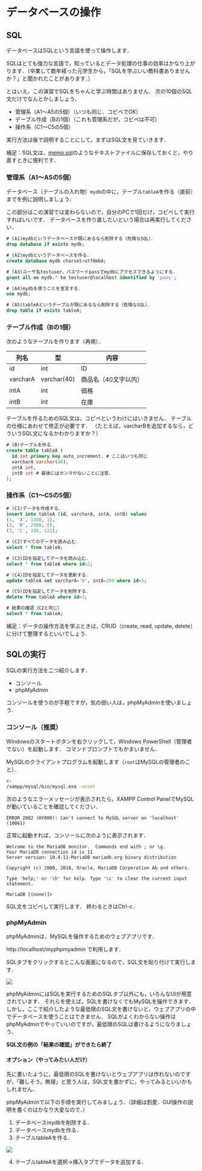 # データベースの操作

## SQL

データベースはSQLという言語を使って操作します．

SQLはとても強力な言語で，知っているとデータ処理の仕事の効率はかなり上がります．（卒業して数年経った元学生から，「SQLを学ぶいい教科書ありませんか？」と聞かれたことがあります．）

とはいえ，この演習でSQLをちゃんと学ぶ時間はありません．
次の10個のSQL文だけでなんとかしましょう．

* 管理系（A1～A5の5個）（いつも同じ．コピペでOK）
* デーブル作成（Bの1個）（これも管理系だが，コピペは不可）
* 操作系（C1～C5の5個）

実行方法は後で説明することにして，まずはSQL文を見ていきます．

補足：SQL文は，[memo.sql](memo.sql)のようなテキストファイルに保存しておくと，やり直すときに便利です．

### 管理系（A1～A5の5個）

データベース（テーブルの入れ物）`mydb`の中に，テーブル`tableA`を作る（直前）までを例に説明しましょう．

この部分はこの演習では変わらないので，自分のPCで1回だけ，コピペして実行すればいいです．
データベースを作り直したいという場合は再実行してください．

```sql
# (A1)mydbというデータベースが既にあるなら削除する（危険なSQL）．
drop database if exists mydb;

# (A2)mydbというデータベースを作る．
create database mydb charset=utf8mb4;

# (A3)ユーザ名testuser，パスワードpassでmydbにアクセスできるようにする．
grant all on mydb.* to testuser@localhost identified by 'pass';

# (A4)mydbを使うことを宣言する．
use mydb;

# (A5)tableAというテーブルが既にあるなら削除する（危険なSQL）．
drop table if exists tableA;
```

### テーブル作成（Bの1個）

次のようなテーブルを作ります（再掲）．

列名|型|内容
--|--|--
id|int|ID
varcharA|varchar(40)|商品名（40文字以内）
intA|int|価格
intB|int|在庫

テーブルを作るためのSQL文は，コピペというわけにはいきません．
テーブルの仕様にあわせて修正が必要です．
（たとえば，varcharBを追加するなら，どういうSQL文になるかわかりますか？）

```sql
# (B)テーブルを作る．
create table tableA (
  id int primary key auto_increment, # ここはいつも同じ
  varcharA varchar(40),
  intA int,
  intB int # 最後にはカンマがないことに注意．
);
```

### 操作系（C1～C5の5個）

```sql
# (C1)データを作成する．
insert into tableA (id, varcharA, intA, intB) values
(1, 'A', 1280, 1),
(2, 'B', 2980, 0),
(3, 'C', 198, 121);

# (C2)すべてのデータを読み込む．
select * from tableA;

# (C3)IDを指定してデータを読み込む．
select * from tableA where id=2;

# (C4)IDを指定してデータを更新する．
update tableA set varcharA='D', intA=200 where id=3;

# (C5)IDを指定してデータを削除する．
delete from tableA where id=1;

# 結果の確認（C2と同じ）
select * from tableA;
```

補足：データの操作方法を学ぶときは，CRUD（create, read, update, delete）に分けて整理するといいでしょう．

## SQLの実行

SQLの実行方法を二つ紹介します．

* コンソール
* phpMyAdmin

コンソールを使うのが手軽ですが，気の弱い人は，phpMyAdminを使いましょう．

### コンソール（推奨）

Windowsのスタートボタンを右クリックして，Windows PowerShell（管理者でない）を起動します．
コマンドプロンプトでもかまいません．

MySQLのクライアントプログラムを起動します（`root`はMySQLの管理者のこと）．

```bash
c:
/xampp/mysql/bin/mysql.exe -uroot
```

次のようなエラーメッセージが表示されたら，XAMPP Control PanelでMySQLが動いていることを確認してください．

```
ERROR 2002 (HY000): Can't connect to MySQL server on 'localhost' (10061)
```

正常に起動すれば，コンソールに次のように表示されます．

```
Welcome to the MariaDB monitor.  Commands end with ; or \g.
Your MariaDB connection id is 11
Server version: 10.4.11-MariaDB mariadb.org binary distribution

Copyright (c) 2000, 2018, Oracle, MariaDB Corporation Ab and others.

Type 'help;' or '\h' for help. Type '\c' to clear the current input statement.

MariaDB [(none)]>
```

SQL文をコピペして実行します．
終わるときはCtrl-c．

### phpMyAdmin

phpMyAdminは，MySQLを操作するためのウェブアプリです．

http://localhost/myphpmyadmin で利用します．

SQLタブをクリックするとこんな画面になるので，SQL文を貼り付けて実行します．

![](images/phpmyadmin.png)

phpMyAdminにはSQLを実行するためのSQLタブ以外にも，いろんなUIが用意されています．
それらを使えば，SQLを書けなくてもMySQLを操作できます．
しかし，ここで紹介したような最低限のSQL文を書けないと，ウェブアプリの中でデータベースを使うことはできません．
SQLがよくわからない操作はphpMyAdminでやっていいのですが，最低限のSQLは書けるようになりましょう．

**SQL文の例の「結果の確認」ができたら終了**

#### オプション（やってみたい人だけ）

先に書いたように，最低限のSQLを書けないとウェブアプリは作れないのですが，「難しそう，無理」と思う人は，SQL文を書かずに，やってみるといいかもしれません．

phpMyAdminで以下の手順を実行してみましょう．（詳細は割愛．GUI操作の説明を書くのはかなり大変なので．）

1. データベースmydbを削除する．
1. データベースmydbを作る．
1. テーブルtableAを作る．

![](images/phpmyadmin-createtable.png)

4. テーブルtableAを選択→挿入タブでデータを追加する．